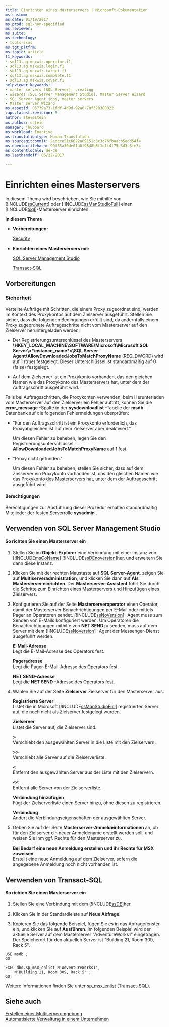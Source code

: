 ```yaml
---
title: Einrichten eines Masterservers | Microsoft-Dokumentation
ms.custom: 
ms.date: 01/19/2017
ms.prod: sql-non-specified
ms.reviewer: 
ms.suite: 
ms.technology:
- tools-ssms
ms.tgt_pltfrm: 
ms.topic: article
f1_keywords:
- sql13.ag.msxwiz.operator.f1
- sql13.ag.msxwiz.login.f1
- sql13.ag.msxwiz.target.f1
- sql13.ag.msxwiz.complete.f1
- sql13.ag.msxwiz.cover.f1
helpviewer_keywords:
- master servers [SQL Server], creating
- wizards [SQL Server Management Studio], Master Server Wizard
- SQL Server Agent jobs, master servers
- Master Server Wizard
ms.assetid: 05739a73-1fdf-4d9d-92a6-70f328380322
caps.latest.revision: 5
author: stevestein
ms.author: sstein
manager: jhubbard
ms.workload: Inactive
ms.translationtype: Human Translation
ms.sourcegitcommit: 2edcce51c6822a89151c3c3c76fbaacb5edd54f4
ms.openlocfilehash: 99f55a30de01a0f9848b8f1c1f4f75e3d3c3fe3c
ms.contentlocale: de-de
ms.lasthandoff: 06/22/2017

---
```

# <a name="make-a-master-server"></a>Einrichten eines Masterservers
In diesem Thema wird beschrieben, wie Sie mithilfe von [!INCLUDE[ssCurrent](../../includes/sscurrent_md.md)] oder [!INCLUDE[ssManStudioFull](../../includes/ssmanstudiofull_md.md)] einen [!INCLUDE[tsql](../../includes/tsql_md.md)]-Masterserver einrichten.  
  
**In diesem Thema**  
  
-   **Vorbereitungen:**  
  
    [Security](#Security)  
  
-   **Einrichten eines Masterservers mit:**  
  
    [SQL Server Management Studio](#SSMSProcedure)  
  
    [Transact-SQL](#TsqlProcedure)  
  
## <a name="BeforeYouBegin"></a>Vorbereitungen  
  
### <a name="Security"></a>Sicherheit  
Verteilte Aufträge mit Schritten, die einem Proxy zugeordnet sind, werden im Kontext des Proxykontos auf dem Zielserver ausgeführt. Stellen Sie sicher, dass die folgenden Bedingungen erfüllt sind, da andernfalls einem Proxy zugeordnete Auftragsschritte nicht vom Masterserver auf den Zielserver heruntergeladen werden:  
  
-   Der Registrierungsunterschlüssel des Masterservers **\HKEY_LOCAL_MACHINE\SOFTWARE\Microsoft\Microsoft SQL Server\\<&#42;instance_name&#42;>\SQL Server Agent\AllowDownloadedJobsToMatchProxyName** (REG_DWORD) wird auf 1 (true) festgelegt. Dieser Unterschlüssel ist standardmäßig auf 0 (false) festgelegt.  
  
-   Auf dem Zielserver ist ein Proxykonto vorhanden, das den gleichen Namen wie das Proxykonto des Masterservers hat, unter dem der Auftragsschritt ausgeführt wird.  
  
Falls bei Auftragsschritten, die Proxykonten verwenden, beim Herunterladen vom Masterserver auf den Zielserver ein Fehler auftritt, können Sie die **error_message** -Spalte in der **sysdownloadlist** -Tabelle der **msdb** -Datenbank auf die folgenden Fehlermeldungen überprüfen:  
  
-   "Für den Auftragsschritt ist ein Proxykonto erforderlich, das Proxyabgleichen ist auf dem Zielserver aber deaktiviert."  
  
    Um diesen Fehler zu beheben, legen Sie den Registrierungsunterschlüssel **AllowDownloadedJobsToMatchProxyName** auf 1 fest.  
  
-   "Proxy nicht gefunden."  
  
    Um diesen Fehler zu beheben, stellen Sie sicher, dass auf dem Zielserver ein Proxykonto vorhanden ist, das den gleichen Namen wie das Proxykonto des Masterservers hat, unter dem der Auftragsschritt ausgeführt wird.  
  
#### <a name="Permissions"></a>Berechtigungen  
Berechtigungen zur Ausführung dieser Prozedur erhalten standardmäßig Mitglieder der festen Serverrolle **sysadmin** .  
  
## <a name="SSMSProcedure"></a>Verwenden von SQL Server Management Studio  
  
#### <a name="to-make-a-master-server"></a>So richten Sie einen Masterserver ein  
  
1.  Stellen Sie im **Objekt-Explorer** eine Verbindung mit einer Instanz von [!INCLUDE[msCoName](../../includes/msconame_md.md)] [!INCLUDE[ssDEnoversion](../../includes/ssdenoversion_md.md)]her, und erweitern Sie dann diese Instanz.  
  
2.  Klicken Sie mit der rechten Maustaste auf **SQL Server-Agent**, zeigen Sie auf **Multiserveradministration**, und klicken Sie dann auf **Als Masterserver einrichten**. Der **Masterserver-Assistent** führt Sie durch die Schritte zum Einrichten eines Masterservers und Hinzufügen eines Zielservers.  
  
3.  Konfigurieren Sie auf der Seite **Masterserveroperator** einen Operator, damit der Masterserver Benachrichtigungen per E-Mail oder mittels Pager an Operatoren sendet. [!INCLUDE[ssNoVersion](../../includes/ssnoversion_md.md)] -Agent muss zum Senden von E-Mails konfiguriert werden. Um Operatoren die Benachrichtigungen mithilfe von **NET SEND**zu senden, muss auf dem Server mit dem [!INCLUDE[ssNoVersion](../../includes/ssnoversion_md.md)] -Agent der Messenger-Dienst ausgeführt werden.  
  
    **E-Mail-Adresse**  
    Legt die E-Mail-Adresse des Operators fest.  
  
    **Pageradresse**  
    Legt die Pager-E-Mail-Adresse des Operators fest.  
  
    **NET SEND-Adresse**  
    Legt die **NET SEND** -Adresse des Operators fest.  
  
4.  Wählen Sie auf der Seite **Zielserver** Zielserver für den Masterserver aus.  
  
    **Registrierte Server**  
    Listet die in Microsoft [!INCLUDE[ssManStudioFull](../../includes/ssmanstudiofull_md.md)] registrierten Server auf, die noch nicht als Zielserver festgelegt wurden.  
  
    **Zielserver**  
    Listet die Server auf, die Zielserver sind.  
  
    **>**  
    Verschiebt den ausgewählten Server in die Liste mit den Zielservern.  
  
    **>>**  
    Verschiebt alle Server auf die Zielserverliste.  
  
    **<**  
    Entfernt den ausgewählten Server aus der Liste mit den Zielservern.  
  
    **<<**  
    Entfernt alle Server von der Zielserverliste.  
  
    **Verbindung hinzufügen**  
    Fügt der Zielserverliste einen Server hinzu, ohne diesen zu registrieren.  
  
    **Verbindung**  
    Ändert die Verbindungseigenschaften der ausgewählten Server.  
  
5.  Geben Sie auf der Seite **Masterserver-Anmeldeinformationen** an, ob für den Zielserver ein neuer Anmeldename erstellt werden soll, und weisen Sie ihm ggf. Rechte für den Masterserver zu.  
  
    **Bei Bedarf eine neue Anmeldung erstellen und ihr Rechte für MSX zuweisen**  
    Erstellt eine neue Anmeldung auf dem Zielserver, sofern die angegebene Anmeldung noch nicht vorhanden ist.  
  
## <a name="TsqlProcedure"></a>Verwenden von Transact-SQL  
  
#### <a name="to-make-a-master-server"></a>So richten Sie einen Masterserver ein  
  
1.  Stellen Sie eine Verbindung mit dem [!INCLUDE[ssDE](../../includes/ssde_md.md)]her.  
  
2.  Klicken Sie in der Standardleiste auf **Neue Abfrage**.  
  
3.  Kopieren Sie das folgende Beispiel, fügen Sie es in das Abfragefenster ein, und klicken Sie auf **Ausführen**. Im folgenden Beispiel wird der aktuelle Server auf dem Masterserver "AdventureWorks1" eingetragen. Der Speicherort für den aktuellen Server ist "Building 21, Room 309, Rack 5".  
  
```  
USE msdb ;  
GO  
  
EXEC dbo.sp_msx_enlist N'AdventureWorks1',   
    N'Building 21, Room 309, Rack 5' ;   
GO;  
```  
  
Weitere Informationen finden Sie unter [sp_msx_enlist (Transact-SQL)](http://msdn.microsoft.com/en-us/ceb3b2bc-0cc4-48d8-9bdc-6a809556e35f).  
  
## <a name="see-also"></a>Siehe auch  
[Erstellen einer Multiserverumgebung](../../ssms/agent/create-a-multiserver-environment.md)  
[Automatisierte Verwaltung in einem Unternehmen](../../ssms/agent/automated-administration-across-an-enterprise.md)  
  

